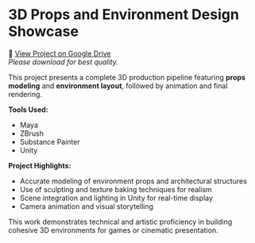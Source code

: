 # 3D Props and Environment Design Showcase

🔗 [View Project on Google Drive](https://drive.google.com/file/d/1TgmGS--UZhJ9RrQY3GFucbiIo_51-iKa/view?usp=sharing)  
*Please download for best quality.*

This project presents a complete 3D production pipeline featuring **props modeling** and **environment layout**, followed by animation and final rendering.

**Tools Used:**
- Maya
- ZBrush
- Substance Painter
- Unity

**Project Highlights:**
- Accurate modeling of environment props and architectural structures
- Use of sculpting and texture baking techniques for realism
- Scene integration and lighting in Unity for real-time display
- Camera animation and visual storytelling

This work demonstrates technical and artistic proficiency in building cohesive 3D environments for games or cinematic presentation.
